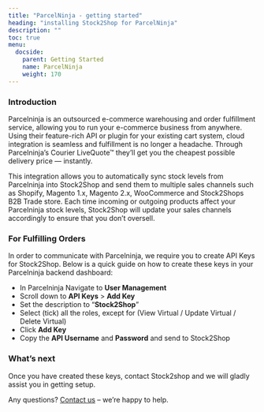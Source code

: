 ```yaml
---
title: "ParcelNinja - getting started"
heading: "installing Stock2Shop for ParcelNinja"
description: ""
toc: true
menu:
  docside:
    parent: Getting Started
    name: ParcelNinja
    weight: 170
---
```


### Introduction

Parcelninja is an outsourced e-commerce warehousing and order fulfillment service, allowing you to run your e-commerce business from anywhere. Using their feature-rich API or plugin for your existing cart system, cloud integration is seamless and fulfillment is no longer a headache. Through Parcelninja’s Courier LiveQuote™ they’ll get you the cheapest possible delivery price — instantly.

This integration allows you to automatically sync stock levels from Parcelninja into Stock2Shop and send them to multiple sales channels such as Shopify, Magento 1.x, Magento 2.x, WooCommerce and Stock2Shops B2B Trade store. Each time incoming or outgoing products affect your Parcelninja stock levels, Stock2Shop will update your sales channels accordingly to ensure that you don’t oversell.

  

### For Fulfilling Orders

In order to communicate with Parcelninja, we require you to create API Keys for Stock2Shop. Below is a quick guide on how to create these keys in your Parcelninja backend dashboard:

*   In Parcelninja Navigate to **User Management**
*   Scroll down to **API Keys** \> **Add Key**
*   Set the description to “**Stock2Shop**”
*   Select (tick) all the roles, except for (View Virtual / Update Virtual / Delete Virtual)
*   Click **Add Key**
*   Copy the **API Username** and **Password** and send to Stock2Shop

  

### What’s next

Once you have created these keys, contact Stock2shop and we will gladly assist you in getting setup.

Any questions? [Contact us](https://www.stock2shop.com/contact-us/) – we’re happy to help.